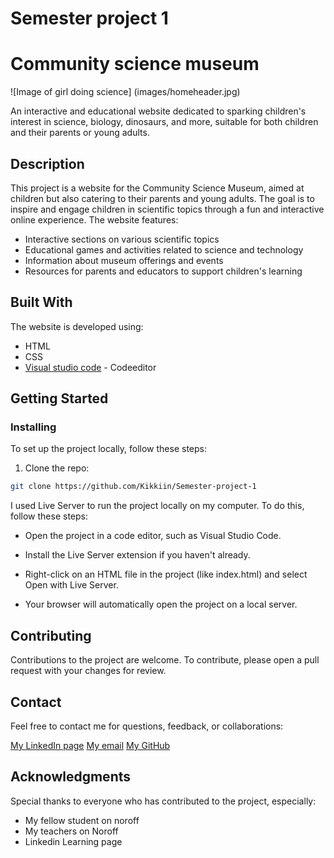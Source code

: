 # Semester project 1
# Community science museum

![Image of girl doing science] (images/homeheader.jpg)
<!-- (https://user-images.githubusercontent.com/52622303/164316813-4b12d99f-aeb7-4069-85cf-e72b3a50ac99.png) -->

An interactive and educational website dedicated to sparking children's interest in science, biology, dinosaurs, and more, suitable for both children and their parents or young adults.

## Description

This project is a website for the Community Science Museum, aimed at children but also catering to their parents and young adults. The goal is to inspire and engage children in scientific topics through a fun and interactive online experience. The website features:

- Interactive sections on various scientific topics
- Educational games and activities related to science and technology
- Information about museum offerings and events
- Resources for parents and educators to support children's learning

## Built With

The website is developed using:

- HTML
- CSS
- [Visual studio code](https://code.visualstudio.com/) - Codeeditor

## Getting Started

### Installing

To set up the project locally, follow these steps:

1. Clone the repo:

```bash
git clone https://github.com/Kikkiin/Semester-project-1
```

I used Live Server to run the project locally on my computer. To do this, follow these steps:

- Open the project in a code editor, such as Visual Studio Code.

- Install the Live Server extension if you haven't already.

- Right-click on an HTML file in the project (like index.html) and select Open with Live Server.

- Your browser will automatically open the project on a local server.


## Contributing

Contributions to the project are welcome. To contribute, please open a pull request with your changes for review.

## Contact

Feel free to contact me for questions, feedback, or collaborations:

[My LinkedIn page](https://www.linkedin.com/in/kristin-kristiansen-034878261/)
[My email](kristinkristiansen9@gmail.com)
[My GitHub](https://github.com/Kikkiin)

## Acknowledgments

Special thanks to everyone who has contributed to the project, especially:

- My fellow student on noroff
- My teachers on Noroff
- Linkedin Learning page
